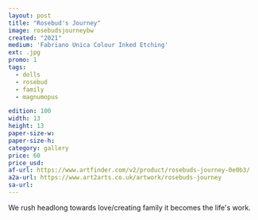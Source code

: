 ```yaml
---
layout: post
title: "Rosebud's Journey"
image: rosebudsjourneybw
created: "2021"
medium: 'Fabriano Unica Colour Inked Etching'
ext: .jpg
promo: 1
tags:
  - dolls
  - rosebud
  - family
  - magnumopus

edition: 100
width: 13
height: 13
paper-size-w: 
paper-size-h: 
category: gallery
price: 60
price_usd: 
af-url: https://www.artfinder.com/v2/product/rosebuds-journey-0e0b3/
a2a-url: https://www.art2arts.co.uk/artwork/rosebuds-journey
sa-url:
---
```


We rush headlong towards love/creating family it becomes the life's work.

